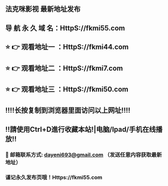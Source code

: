## 法克咪影视 最新地址发布 
## 导 航 永 久 域 名：HttpS://fkmi55.com
## ⭐️ 👉 观看地址一 ：HttpS://fkmi44.com
## ⭐️ 👉 观看地址二 ：HttpS://fkmi7.com
## ⭐️ 👉 观看地址三 ：HttpS://fkmi50.com
## ‼️‼️长按复制到浏览器里面访问以上网址‼️‼️
## ‼️請使用Ctrl+D進行收藏本站!|电脑/Ipad/手机在线播放‼️
### 📧 邮箱联系方式: dayeni693@gmail.com （发送任意内容获取最新地址）
### 谨记永久发布页哦！Https://fkmi55.com

